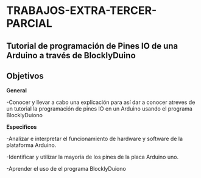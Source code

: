 # TRABAJOS-EXTRA-TERCER-PARCIAL



## Tutorial de programación de Pines IO de una Arduino a través de BlocklyDuino


## Objetivos

**General**

  -Conocer y llevar a cabo una explicación para así dar a conocer atreves de un tutorial la programación de pines IO en un Arduino usando el programa BlocklyDuiono 


**Especificos**

-Analizar e interpretar el funcionamiento de hardware y software de la plataforma Arduino.

-Identificar y utilizar la mayoría de los pines de la placa Arduino uno.

-Aprender el uso de el programa BlocklyDuiono 







